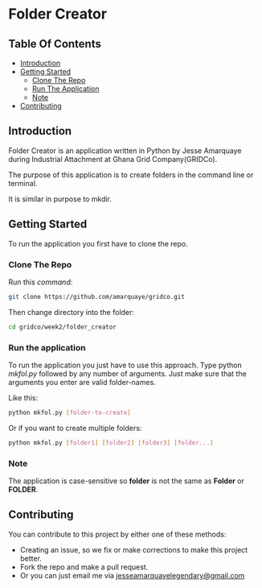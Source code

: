 # Folder Creator

## Table Of Contents

- [Introduction](#introduction)
- [Getting Started](#getting-started)
  - [Clone The Repo](#clone-the-repo)
  - [Run The Application](#run-the-application)
  - [Note](#note)
- [Contributing](#contributing)

## Introduction

Folder Creator is an application written in Python by Jesse Amarquaye during Industrial Attachment at Ghana Grid Company(GRIDCo).

The purpose of this application is to create folders in the command line or terminal.

It is similar in purpose to mkdir.

## Getting Started

To run the application you first have to clone the repo.

### Clone The Repo

Run this *command*:

```bash
git clone https://github.com/amarquaye/gridco.git
```

Then change directory into the folder:

```bash
cd gridco/week2/folder_creator
```

### Run the application

To run the application you just have to use this approach.
Type python *mkfol.py* followed by any number of arguments.
Just make sure that the arguments you enter are valid folder-names.

Like this:

```bash
python mkfol.py [folder-to-create]
```

Or if you want to create multiple folders:

```bash
python mkfol.py [folder1] [folder2] [folder3] [folder...]
```

### Note

The application is case-sensitive so **folder** is not the same as **Folder** or **FOLDER**.

## Contributing

You can contribute to this project by either one of these methods:

- Creating an issue, so we fix or make corrections to make this project better.
- Fork the repo and make a pull request.
- Or you can just email me via [jesseamarquayelegendary@gmail.com](mailto:jesseamarquayelegendary@gmail)
